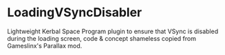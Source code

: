 # LoadingVSyncDisabler
Lightweight Kerbal Space Program plugin to ensure that VSync is disabled during the loading screen, code &amp; concept shameless copied from Gameslinx's Parallax mod.
